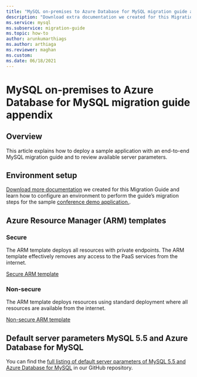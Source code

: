 ```yaml
---
title: "MySQL on-premises to Azure Database for MySQL migration guide appendix"
description: "Download extra documentation we created for this Migration Guide and learn how to configure."
ms.service: mysql
ms.subservice: migration-guide
ms.topic: how-to
author: arunkumarthiags
ms.author: arthiaga
ms.reviewer: maghan
ms.custom:
ms.date: 06/18/2021
---
```


# MySQL on-premises to Azure Database for MySQL migration guide appendix

## Overview

This article explains how to deploy a sample application with an end-to-end MySQL migration guide and to review available server parameters.

## Environment setup

[Download more documentation](https://github.com/Azure/azure-mysql/blob/master/MigrationGuide/MySQL%20Migration%20Guide_v1.1%20Appendix%20A.pdf) we created for this Migration Guide and learn how to configure an environment to perform the guide’s migration steps for the sample [conference demo application.](https://github.com/Azure/azure-mysql/tree/master/MigrationGuide/sample-app).

## Azure Resource Manager (ARM) templates

### Secure

The ARM template deploys all resources with private endpoints. The ARM template effectively removes any access to the PaaS services from the internet.

[Secure ARM template](https://github.com/Azure/azure-mysql/tree/master/MigrationGuide/arm-templates/ExampleWithMigration)

### Non-secure

The ARM template deploys resources using standard deployment where all resources are available from the internet.

[Non-secure ARM template](https://github.com/Azure/azure-mysql/tree/master/MigrationGuide/arm-templates/ExampleWithMigrationSecure)

## Default server parameters MySQL 5.5 and Azure Database for MySQL

You can find the [full listing of default server parameters of MySQL 5.5 and Azure Database for MySQL](https://github.com/Azure/azure-mysql/blob/master/MigrationGuide/MySQL%20Migration%20Guide_v1.1%20Appendix%20C.pdf) in our GitHub repository.